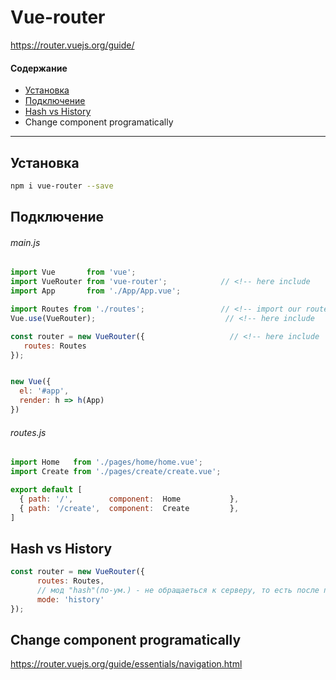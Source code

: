 # Vue-router
https://router.vuejs.org/guide/

#### Содержание
* [Установка](#install)
* [Подключение](#connect)
* [Hash vs History](#hash-vs-history)
* Change component programatically


---

## Установка <a id="install"></a>
```bash
npm i vue-router --save
```

## Подключение <a id="connect"></a>
###### main.js
```js
import Vue       from 'vue';
import VueRouter from 'vue-router';            // <!-- here include
import App       from './App/App.vue';

import Routes from './routes';                 // <!-- import our routes
Vue.use(VueRouter);                             // <!-- here include

const router = new VueRouter({                   // <!-- here include
   routes: Routes
});


new Vue({
  el: '#app',
  render: h => h(App)
})
```

###### routes.js
```js
import Home   from './pages/home/home.vue';
import Create from './pages/create/create.vue';

export default [
  { path: '/',        component:  Home           },
  { path: '/create',  component:  Create         },
]

```

## Hash vs History <a id="hash-vs-history"></a>
```js
const router = new VueRouter({
      routes: Routes,
      // мод "hash"(по-ум.) - не обращаеться к серверу, то есть после перезагрузки страницы все отобразиться норм и не надо определять роути на бекенде
      mode: 'history'      
});
```

## Change component programatically
https://router.vuejs.org/guide/essentials/navigation.html